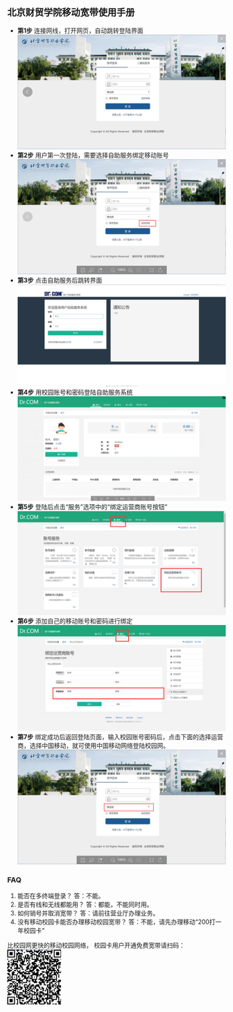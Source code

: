 ## 北京财贸学院移动宽带使用手册

- **第1步** 连接网线，打开网页，自动跳转登陆界面
![Image](1.png)
- **第2步** 用户第一次登陆，需要选择自助服务绑定移动账号
![Image](2.png)
- **第3步** 点击自助服务后跳转界面
![Image](3.png)
- **第4步** 用校园账号和密码登陆自助服务系统
![Image](4.png)
- **第5步** 登陆后点击“服务”选项中的“绑定运营商账号按钮”
![Image](5.png)
- **第6步** 添加自己的移动账号和密码进行绑定
![Image](6.png)
- **第7步** 绑定成功后返回登陆页面，输入校园账号密码后，点击下面的选择运营商，选择中国移动，就可使用中国移动网络登陆校园网。
![Image](7.png)


### FAQ
1. 能否在多终端登录？
  答：不能。
2. 是否有线和无线都能用？
  答：都能，不能同时用。
3. 如何销号并取消宽带？
  答：请前往营业厅办理业务。
4. 没有移动校园卡能否办理移动校园宽带？
  答：不能，请先办理移动“200打一年校园卡”

比校园网更快的移动校园网络， 校园卡用户开通免费宽带请扫码：
![Image](qr.jpg)
